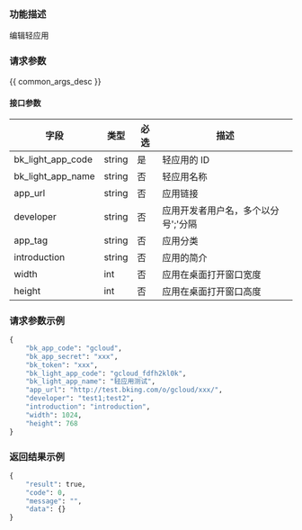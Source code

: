 ### 功能描述

编辑轻应用

### 请求参数

{{ common_args_desc }}

#### 接口参数

| 字段      |  类型      | 必选   |  描述      |
|-----------|------------|--------|------------|
| bk_light_app_code |  string  | 是     | 轻应用的 ID |
| bk_light_app_name |  string  | 否     | 轻应用名称 |
| app_url           |  string  | 否     | 应用链接 |
| developer         |  string  | 否     | 应用开发者用户名，多个以分号&#39;;&#39;分隔 |
| app_tag           |  string  | 否     | 应用分类 |
| introduction      |  string  | 否     | 应用的简介 |
| width             |  int     | 否     | 应用在桌面打开窗口宽度 |
| height            |  int     | 否     | 应用在桌面打开窗口高度 |

### 请求参数示例

```python
{
    "bk_app_code": "gcloud",
    "bk_app_secret": "xxx",
    "bk_token": "xxx",
    "bk_light_app_code": "gcloud_fdfh2kl0k",
    "bk_light_app_name": "轻应用测试",
    "app_url": "http://test.bking.com/o/gcloud/xxx/",
    "developer": "test1;test2",
    "introduction": "introduction",
    "width": 1024,
    "height": 768
}
```

### 返回结果示例

```python
{
    "result": true,
    "code": 0,
    "message": "",
    "data": {}
}
```
